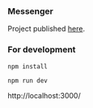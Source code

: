 ### Messenger

Project published [here](https://tranquil-travesseiro-819693.netlify.app/).

### For development

`npm install`

`npm run dev`

http://localhost:3000/
